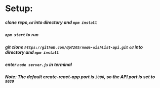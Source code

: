 # Setup:
##### clone repo,`cd` into directory and `npm install`

##### `npm start` to run 

##### git clone `https://github.com/dpf205/node-wishlist-api.git` `cd` into directory and `npm install`

##### enter `node server.js` in terminal 

##### Note: The default create-react-app port is `3000`, so the API port is set to `8080` 
      
